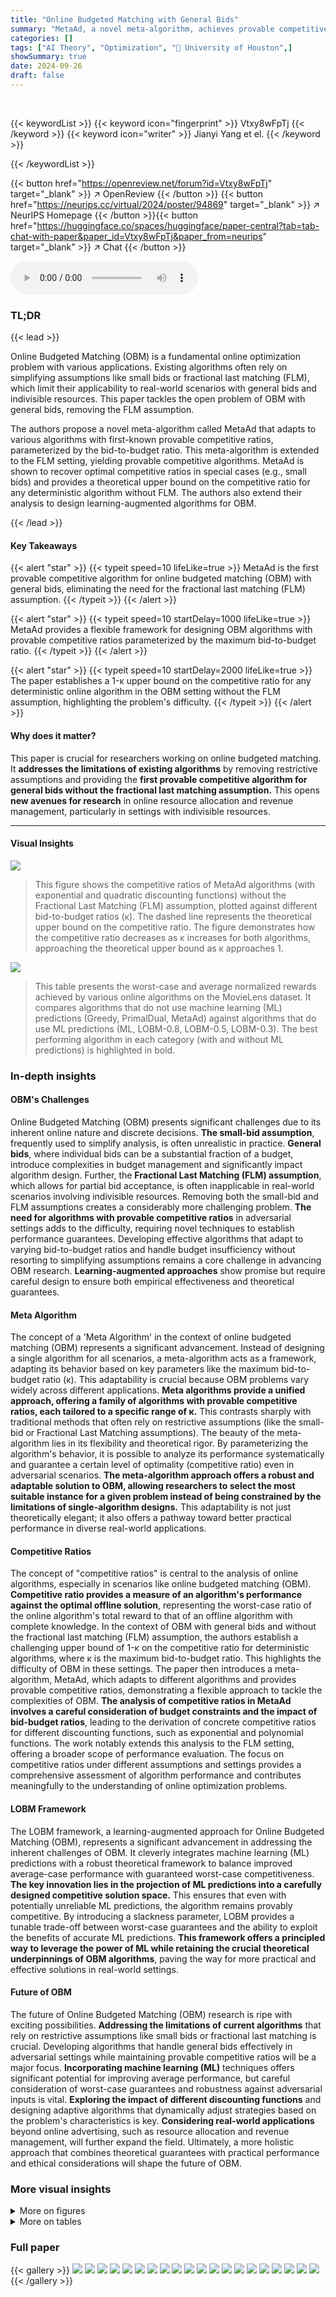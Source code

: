 ```yaml
---
title: "Online Budgeted Matching with General Bids"
summary: "MetaAd, a novel meta-algorithm, achieves provable competitive ratios for online budgeted matching with general bids, removing prior restrictive assumptions."
categories: []
tags: ["AI Theory", "Optimization", "🏢 University of Houston",]
showSummary: true
date: 2024-09-26
draft: false
---
```


<br>

{{< keywordList >}}
{{< keyword icon="fingerprint" >}} Vtxy8wFpTj {{< /keyword >}}
{{< keyword icon="writer" >}} Jianyi Yang et el. {{< /keyword >}}
 
{{< /keywordList >}}

{{< button href="https://openreview.net/forum?id=Vtxy8wFpTj" target="_blank" >}}
↗ OpenReview
{{< /button >}}
{{< button href="https://neurips.cc/virtual/2024/poster/94869" target="_blank" >}}
↗ NeurIPS Homepage
{{< /button >}}{{< button href="https://huggingface.co/spaces/huggingface/paper-central?tab=tab-chat-with-paper&paper_id=Vtxy8wFpTj&paper_from=neurips" target="_blank" >}}
↗ Chat
{{< /button >}}



<audio controls>
    <source src="https://ai-paper-reviewer.com/Vtxy8wFpTj/podcast.wav" type="audio/wav">
    Your browser does not support the audio element.
</audio>


### TL;DR


{{< lead >}}

Online Budgeted Matching (OBM) is a fundamental online optimization problem with various applications. Existing algorithms often rely on simplifying assumptions like small bids or fractional last matching (FLM), which limit their applicability to real-world scenarios with general bids and indivisible resources. This paper tackles the open problem of OBM with general bids, removing the FLM assumption.

The authors propose a novel meta-algorithm called MetaAd that adapts to various algorithms with first-known provable competitive ratios, parameterized by the bid-to-budget ratio.  This meta-algorithm is extended to the FLM setting, yielding provable competitive algorithms.  MetaAd is shown to recover optimal competitive ratios in special cases (e.g., small bids) and provides a theoretical upper bound on the competitive ratio for any deterministic algorithm without FLM.  The authors also extend their analysis to design learning-augmented algorithms for OBM.

{{< /lead >}}


#### Key Takeaways

{{< alert "star" >}}
{{< typeit speed=10 lifeLike=true >}} MetaAd is the first provable competitive algorithm for online budgeted matching (OBM) with general bids, eliminating the need for the fractional last matching (FLM) assumption. {{< /typeit >}}
{{< /alert >}}

{{< alert "star" >}}
{{< typeit speed=10 startDelay=1000 lifeLike=true >}} MetaAd provides a flexible framework for designing OBM algorithms with provable competitive ratios parameterized by the maximum bid-to-budget ratio. {{< /typeit >}}
{{< /alert >}}

{{< alert "star" >}}
{{< typeit speed=10 startDelay=2000 lifeLike=true >}} The paper establishes a 1-κ upper bound on the competitive ratio for any deterministic online algorithm in the OBM setting without the FLM assumption, highlighting the problem's difficulty. {{< /typeit >}}
{{< /alert >}}

#### Why does it matter?
This paper is crucial for researchers working on online budgeted matching.  It **addresses the limitations of existing algorithms** by removing restrictive assumptions and providing the **first provable competitive algorithm for general bids without the fractional last matching assumption.** This opens **new avenues for research** in online resource allocation and revenue management, particularly in settings with indivisible resources.

------
#### Visual Insights



![](https://ai-paper-reviewer.com/Vtxy8wFpTj/figures_7_1.jpg)

> This figure shows the competitive ratios of MetaAd algorithms (with exponential and quadratic discounting functions) without the Fractional Last Matching (FLM) assumption, plotted against different bid-to-budget ratios (κ).  The dashed line represents the theoretical upper bound on the competitive ratio.  The figure demonstrates how the competitive ratio decreases as κ increases for both algorithms, approaching the theoretical upper bound as κ approaches 1.





![](https://ai-paper-reviewer.com/Vtxy8wFpTj/tables_4_1.jpg)

> This table presents the worst-case and average normalized rewards achieved by various online algorithms on the MovieLens dataset.  It compares algorithms that do not use machine learning (ML) predictions (Greedy, PrimalDual, MetaAd) against algorithms that do use ML predictions (ML, LOBM-0.8, LOBM-0.5, LOBM-0.3). The best performing algorithm in each category (with and without ML predictions) is highlighted in bold.





### In-depth insights


#### OBM's Challenges
Online Budgeted Matching (OBM) presents significant challenges due to its inherent online nature and discrete decisions.  **The small-bid assumption**, frequently used to simplify analysis, is often unrealistic in practice.  **General bids**, where individual bids can be a substantial fraction of a budget, introduce complexities in budget management and significantly impact algorithm design.  Further, the **Fractional Last Matching (FLM) assumption**, which allows for partial bid acceptance, is often inapplicable in real-world scenarios involving indivisible resources. Removing both the small-bid and FLM assumptions creates a considerably more challenging problem.  **The need for algorithms with provable competitive ratios** in adversarial settings adds to the difficulty, requiring novel techniques to establish performance guarantees.  Developing effective algorithms that adapt to varying bid-to-budget ratios and handle budget insufficiency without resorting to simplifying assumptions remains a core challenge in advancing OBM research.  **Learning-augmented approaches** show promise but require careful design to ensure both empirical effectiveness and theoretical guarantees.

#### Meta Algorithm
The concept of a 'Meta Algorithm' in the context of online budgeted matching (OBM) represents a significant advancement.  Instead of designing a single algorithm for all scenarios, a meta-algorithm acts as a framework, adapting its behavior based on key parameters like the maximum bid-to-budget ratio (κ). This adaptability is crucial because OBM problems vary widely across different applications. **Meta algorithms provide a unified approach, offering a family of algorithms with provable competitive ratios, each tailored to a specific range of κ.**  This contrasts sharply with traditional methods that often rely on restrictive assumptions (like the small-bid or Fractional Last Matching assumptions). The beauty of the meta-algorithm lies in its flexibility and theoretical rigor. By parameterizing the algorithm's behavior, it is possible to analyze its performance systematically and guarantee a certain level of optimality (competitive ratio) even in adversarial scenarios.  **The meta-algorithm approach offers a robust and adaptable solution to OBM, allowing researchers to select the most suitable instance for a given problem instead of being constrained by the limitations of single-algorithm designs.** This adaptability is not just theoretically elegant; it also offers a pathway toward better practical performance in diverse real-world applications.

#### Competitive Ratios
The concept of "competitive ratios" is central to the analysis of online algorithms, especially in scenarios like online budgeted matching (OBM).  **Competitive ratio provides a measure of an algorithm's performance against the optimal offline solution**, representing the worst-case ratio of the online algorithm's total reward to that of an offline algorithm with complete knowledge. In the context of OBM with general bids and without the fractional last matching (FLM) assumption, the authors establish a challenging upper bound of 1-κ on the competitive ratio for deterministic algorithms, where κ is the maximum bid-to-budget ratio. This highlights the difficulty of OBM in these settings.  The paper then introduces a meta-algorithm, MetaAd, which adapts to different algorithms and provides provable competitive ratios, demonstrating a flexible approach to tackle the complexities of OBM.  **The analysis of competitive ratios in MetaAd involves a careful consideration of budget constraints and the impact of bid-budget ratios**, leading to the derivation of concrete competitive ratios for different discounting functions, such as exponential and polynomial functions.  The work notably extends this analysis to the FLM setting, offering a broader scope of performance evaluation. The focus on competitive ratios under different assumptions and settings provides a comprehensive assessment of algorithm performance and contributes meaningfully to the understanding of online optimization problems.

#### LOBM Framework
The LOBM framework, a learning-augmented approach for Online Budgeted Matching (OBM), represents a significant advancement in addressing the inherent challenges of OBM.  It cleverly integrates machine learning (ML) predictions with a robust theoretical framework to balance improved average-case performance with guaranteed worst-case competitiveness. **The key innovation lies in the projection of ML predictions into a carefully designed competitive solution space.** This ensures that even with potentially unreliable ML predictions, the algorithm remains provably competitive. By introducing a slackness parameter, LOBM provides a tunable trade-off between worst-case guarantees and the ability to exploit the benefits of accurate ML predictions. **This framework offers a principled way to leverage the power of ML while retaining the crucial theoretical underpinnings of OBM algorithms**, paving the way for more practical and effective solutions in real-world settings.

#### Future of OBM
The future of Online Budgeted Matching (OBM) research is ripe with exciting possibilities.  **Addressing the limitations of current algorithms** that rely on restrictive assumptions like small bids or fractional last matching is crucial.  Developing algorithms that handle general bids effectively in adversarial settings while maintaining provable competitive ratios will be a major focus.  **Incorporating machine learning (ML)** techniques offers significant potential for improving average performance, but careful consideration of worst-case guarantees and robustness against adversarial inputs is vital.  **Exploring the impact of different discounting functions** and designing adaptive algorithms that dynamically adjust strategies based on the problem's characteristics is key.  **Considering real-world applications** beyond online advertising, such as resource allocation and revenue management, will further expand the field. Ultimately, a more holistic approach that combines theoretical guarantees with practical performance and ethical considerations will shape the future of OBM.


### More visual insights

<details>
<summary>More on figures
</summary>


![](https://ai-paper-reviewer.com/Vtxy8wFpTj/figures_8_1.jpg)

> The figure shows the competitive ratios of different algorithms for online budgeted matching with the fractional last match (FLM) assumption.  The x-axis represents the bid-to-budget ratio (κ), and the y-axis represents the competitive ratio. The figure compares the performance of MetaAd (using an exponential function), the algorithm from Buchbinder et al. (2007), and a greedy algorithm.  It highlights how the competitive ratio changes as the bid-to-budget ratio increases, demonstrating the impact of the bid-to-budget ratio on algorithm performance.


![](https://ai-paper-reviewer.com/Vtxy8wFpTj/figures_22_1.jpg)

> This figure illustrates how MetaAd and LOBM differ in their scoring strategies.  MetaAd uses a discounting function φ applied to the remaining budget and bid value of each offline node to determine a score. In contrast, LOBM incorporates machine learning (ML) predictions to adjust the scores. The ML model predicts a discounting factor zu,t for each node, which is then projected onto a competitive solution space to ensure the algorithm maintains a competitive ratio. The final score for each node in LOBM is calculated as Wu,t(1 - zu,t), balancing the benefit of large bids with budget conservation. The figure shows that both algorithms select the node with the highest score.


![](https://ai-paper-reviewer.com/Vtxy8wFpTj/figures_24_1.jpg)

> The figure shows the competitive ratios of MetaAd algorithm for online budgeted matching (OBM) without the fractional last match (FLM) assumption.  The x-axis represents the bid-to-budget ratio (κ), ranging from 0 to 1. The y-axis shows the competitive ratio, indicating the algorithm's performance relative to the optimal offline solution. Two variants of MetaAd are presented: one using an exponential discounting function (MetaAd (Exp)) and another using a quadratic function (MetaAd (Quad)).  The figure also includes the theoretical upper bound on the competitive ratio for any deterministic algorithm in this setting.  The graph illustrates how the competitive ratio of MetaAd varies with different discounting functions and as the bid-to-budget ratio increases.


![](https://ai-paper-reviewer.com/Vtxy8wFpTj/figures_24_2.jpg)

> The figure shows the competitive ratios of different algorithms for online budgeted matching (OBM) without the fractional last match (FLM) assumption.  The x-axis represents the bid-to-budget ratio (κ), and the y-axis represents the competitive ratio.  The plot compares MetaAd (using both exponential and quadratic discounting functions) with an upper bound on the competitive ratio.  It demonstrates that MetaAd achieves a competitive ratio that is close to the upper bound, particularly for smaller bid-to-budget ratios.


![](https://ai-paper-reviewer.com/Vtxy8wFpTj/figures_27_1.jpg)

> This figure shows the competitive ratios of different algorithms for online budgeted matching (OBM) without the fractional last match (FLM) assumption.  The x-axis represents the bid-to-budget ratio (κ), and the y-axis represents the competitive ratio.  The figure compares the performance of MetaAd with two different discounting functions (exponential and quadratic) against the theoretical upper bound.  It demonstrates that MetaAd achieves a competitive ratio better than 1-κ, with the performance varying with the bid-to-budget ratio and the choice of discounting function.


</details>




<details>
<summary>More on tables
</summary>


![](https://ai-paper-reviewer.com/Vtxy8wFpTj/tables_5_1.jpg)
> This table presents the worst-case and average normalized rewards achieved by different algorithms on the MovieLens dataset.  It compares algorithms without machine learning (ML) predictions (Greedy, PrimalDual, MetaAd) against ML-based algorithms (ML, LOBM with different lambda values). The best results for both categories (with and without ML) are highlighted, showcasing the relative performance of each approach in terms of both average reward and worst-case performance.

![](https://ai-paper-reviewer.com/Vtxy8wFpTj/tables_9_1.jpg)
> This table presents the worst-case and average normalized rewards achieved by various algorithms on the MovieLens dataset.  It compares algorithms that do not use machine learning (ML) predictions (Greedy, PrimalDual, MetaAd) against ML-based algorithms (ML, LOBM with different lambda values).  The best results for each category (with and without ML) are highlighted in bold, indicating the superior performance of certain methods under different evaluation metrics.

![](https://ai-paper-reviewer.com/Vtxy8wFpTj/tables_23_1.jpg)
> This table presents the worst-case and average normalized rewards achieved by different algorithms on the MovieLens dataset.  The algorithms are categorized into those without machine learning (ML) predictions (Greedy, PrimalDual, MetaAd) and those using ML predictions (ML, LOBM-0.8, LOBM-0.5, LOBM-0.3).  The best-performing algorithms in each category (worst-case and average) are highlighted in bold. The results show a comparison of performance between algorithms with and without ML components, illustrating the impact of incorporating ML predictions on both worst-case robustness and average performance.

![](https://ai-paper-reviewer.com/Vtxy8wFpTj/tables_26_1.jpg)
> This table compares the worst-case and average rewards of different algorithms for the VM placement problem.  It shows the performance of algorithms without machine learning (ML) predictions (Greedy, PrimalDual, MetaAd) and algorithms with ML predictions (ML, LOBM with different λ values).  The rewards are normalized by the optimal rewards.  LOBM-λ refers to the learning-augmented algorithm LOBM using a slackness parameter λ.

</details>




### Full paper

{{< gallery >}}
<img src="https://ai-paper-reviewer.com/Vtxy8wFpTj/1.png" class="grid-w50 md:grid-w33 xl:grid-w25" />
<img src="https://ai-paper-reviewer.com/Vtxy8wFpTj/2.png" class="grid-w50 md:grid-w33 xl:grid-w25" />
<img src="https://ai-paper-reviewer.com/Vtxy8wFpTj/3.png" class="grid-w50 md:grid-w33 xl:grid-w25" />
<img src="https://ai-paper-reviewer.com/Vtxy8wFpTj/4.png" class="grid-w50 md:grid-w33 xl:grid-w25" />
<img src="https://ai-paper-reviewer.com/Vtxy8wFpTj/5.png" class="grid-w50 md:grid-w33 xl:grid-w25" />
<img src="https://ai-paper-reviewer.com/Vtxy8wFpTj/6.png" class="grid-w50 md:grid-w33 xl:grid-w25" />
<img src="https://ai-paper-reviewer.com/Vtxy8wFpTj/7.png" class="grid-w50 md:grid-w33 xl:grid-w25" />
<img src="https://ai-paper-reviewer.com/Vtxy8wFpTj/8.png" class="grid-w50 md:grid-w33 xl:grid-w25" />
<img src="https://ai-paper-reviewer.com/Vtxy8wFpTj/9.png" class="grid-w50 md:grid-w33 xl:grid-w25" />
<img src="https://ai-paper-reviewer.com/Vtxy8wFpTj/10.png" class="grid-w50 md:grid-w33 xl:grid-w25" />
<img src="https://ai-paper-reviewer.com/Vtxy8wFpTj/11.png" class="grid-w50 md:grid-w33 xl:grid-w25" />
<img src="https://ai-paper-reviewer.com/Vtxy8wFpTj/12.png" class="grid-w50 md:grid-w33 xl:grid-w25" />
<img src="https://ai-paper-reviewer.com/Vtxy8wFpTj/13.png" class="grid-w50 md:grid-w33 xl:grid-w25" />
<img src="https://ai-paper-reviewer.com/Vtxy8wFpTj/14.png" class="grid-w50 md:grid-w33 xl:grid-w25" />
<img src="https://ai-paper-reviewer.com/Vtxy8wFpTj/15.png" class="grid-w50 md:grid-w33 xl:grid-w25" />
<img src="https://ai-paper-reviewer.com/Vtxy8wFpTj/16.png" class="grid-w50 md:grid-w33 xl:grid-w25" />
<img src="https://ai-paper-reviewer.com/Vtxy8wFpTj/17.png" class="grid-w50 md:grid-w33 xl:grid-w25" />
<img src="https://ai-paper-reviewer.com/Vtxy8wFpTj/18.png" class="grid-w50 md:grid-w33 xl:grid-w25" />
<img src="https://ai-paper-reviewer.com/Vtxy8wFpTj/19.png" class="grid-w50 md:grid-w33 xl:grid-w25" />
<img src="https://ai-paper-reviewer.com/Vtxy8wFpTj/20.png" class="grid-w50 md:grid-w33 xl:grid-w25" />
{{< /gallery >}}